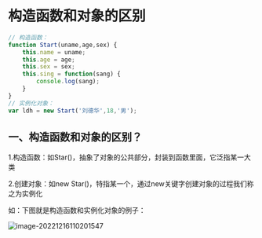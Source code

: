 # 构造函数和对象的区别

```javaScript
// 构造函数：
function Start(uname,age,sex) { 
    this.name = uname;
    this.age = age;
    this.sex = sex;
    this.sing = function(sang) {
        console.log(sang);
    }
}
// 实例化对象：
var ldh = new Start('刘德华',18,'男');
```



## 一、构造函数和对象的区别？

1.构造函数：如Star()，抽象了对象的公共部分，封装到函数里面，它泛指某一大类

2.创建对象：如new Star()，特指某一个，通过new关键字创建对象的过程我们称之为实例化

如：下图就是构造函数和实例化对象的例子：



![image-20221216110201547](C:\Users\谭磊\AppData\Roaming\Typora\typora-user-images\image-20221216110201547.png)